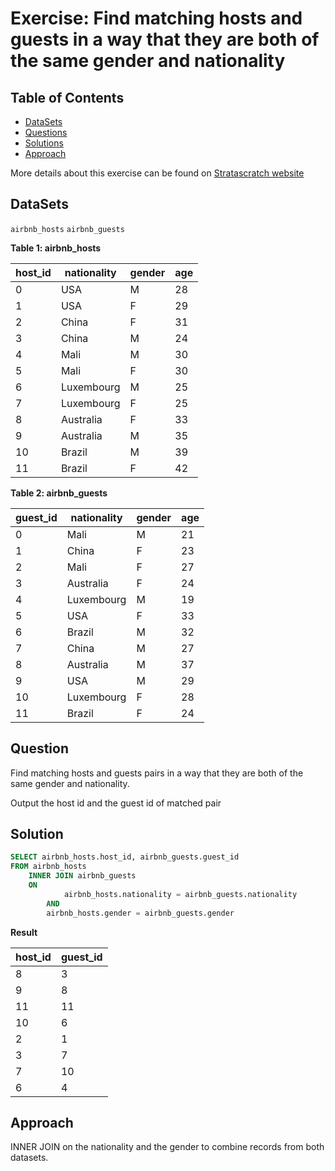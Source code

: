 # Exercise: Find matching hosts and guests in a way that they are both of the same gender and nationality 

## Table of Contents

- [DataSets](https://github.com/mukaruernest/StratascratchExercises/tree/master/Income%20by%20Title%20and%20Gender#datasets)
- [Questions](https://github.com/mukaruernest/StratascratchExercises/tree/master/Income%20by%20Title%20and%20Gender#question)
- [Solutions](https://github.com/mukaruernest/StratascratchExercises/tree/master/Income%20by%20Title%20and%20Gender#solution)
- [Approach](https://github.com/mukaruernest/StratascratchExercises/tree/master/Income%20by%20Title%20and%20Gender#approach)


More details about this exercise can be found on [Stratascratch website](https://platform.stratascratch.com/coding-question?id=10078&python=)

## DataSets

`airbnb_hosts`
`airbnb_guests`

**Table 1: airbnb_hosts**
<html><body>
<!--StartFragment-->

host_id | nationality | gender | age
-- | -- | -- | --
0 | USA | M | 28
1 | USA | F | 29
2 | China | F | 31
3 | China | M | 24
4 | Mali | M | 30
5 | Mali | F | 30
6 | Luxembourg | M | 25
7 | Luxembourg | F | 25
8 | Australia | F | 33
9 | Australia | M | 35
10 | Brazil | M | 39
11 | Brazil | F | 42

<!--EndFragment-->
</body>
</html>

**Table 2: airbnb_guests**
<html><body>
<!--StartFragment-->

guest_id | nationality | gender | age
-- | -- | -- | --
0 | Mali | M | 21
1 | China | F | 23
2 | Mali | F | 27
3 | Australia | F | 24
4 | Luxembourg | M | 19
5 | USA | F | 33
6 | Brazil | M | 32
7 | China | M | 27
8 | Australia | M | 37
9 | USA | M | 29
10 | Luxembourg | F | 28
11 | Brazil | F | 24

<!--EndFragment-->
</body>
</html>


<html><body>
<!--StartFragment-->


## Question 

Find matching hosts and guests pairs in a way that they are both of the same gender and nationality.

Output the host id and the guest id of matched pair

## Solution

``` SQL
SELECT airbnb_hosts.host_id, airbnb_guests.guest_id
FROM airbnb_hosts
    INNER JOIN airbnb_guests
    ON 
            airbnb_hosts.nationality = airbnb_guests.nationality
        AND
        airbnb_hosts.gender = airbnb_guests.gender
```

**Result**
<html><body>
<!--StartFragment-->

host_id | guest_id
-- | --
8 | 3
9 | 8
11 | 11
10 | 6
2 | 1
3 | 7
7 | 10
6 | 4

<!--EndFragment-->
</body>
</html>

## Approach

INNER JOIN on the nationality and the gender to combine records from both datasets.
